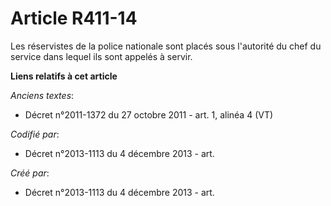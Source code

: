 # Article R411-14

Les réservistes de la police nationale sont placés sous l'autorité du chef du service dans lequel ils sont appelés à servir.

**Liens relatifs à cet article**

_Anciens textes_:

  - Décret n°2011-1372 du 27 octobre 2011 - art. 1, alinéa 4 (VT)

_Codifié par_:

  - Décret n°2013-1113 du 4 décembre 2013 - art.

_Créé par_:

  - Décret n°2013-1113 du 4 décembre 2013 - art.
